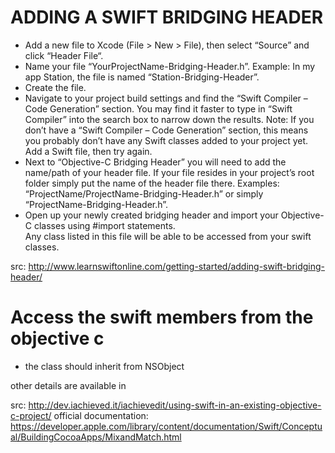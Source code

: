 # ADDING A SWIFT BRIDGING HEADER

* Add a new file to Xcode (File > New > File), then select “Source” and click “Header File“.
* Name your file “YourProjectName-Bridging-Header.h”.  Example: In my app Station, the file is named “Station-Bridging-Header”.
* Create the file.
* Navigate to your project build settings and find the “Swift Compiler – Code Generation” section.  You may find it faster to type in “Swift Compiler” into the search box to narrow down the results.  Note: If you don’t have a “Swift Compiler – Code Generation” section, this means you probably don’t have any Swift classes added to your project yet.  Add a Swift file, then try again.
* Next to “Objective-C Bridging Header” you will need to add the name/path of your header file.  If your file resides in your project’s root folder simply put the name of the header file there.  Examples:  “ProjectName/ProjectName-Bridging-Header.h” or simply “ProjectName-Bridging-Header.h”.
* Open up your newly created bridging header and import your Objective-C classes using #import statements.  
  Any class listed in this file will be able to be accessed from your swift classes.
  
src: http://www.learnswiftonline.com/getting-started/adding-swift-bridging-header/


# Access the swift members from the objective c

* the class should inherit from NSObject 

other details are available in 

src: http://dev.iachieved.it/iachievedit/using-swift-in-an-existing-objective-c-project/
official documentation: https://developer.apple.com/library/content/documentation/Swift/Conceptual/BuildingCocoaApps/MixandMatch.html
